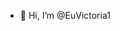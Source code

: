 - 👋 Hi, I’m @EuVictoria1

<!---
EuVictoria1/EuVictoria1 is a ✨ special ✨ repository because its `README.md` (this file) appears on your GitHub profile.
You can click the Preview link to take a look at your changes.
--->
